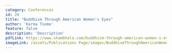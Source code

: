 ```yaml
---
category: Conferences
id: 20
title: "Buddhism Through American Women's Eyes"
author: 'Karma Tsomo'
feature: false
description: 'Description'
pdfLink: https://www.shambhala.com/buddhism-through-american-women-s-eyes-2183.html
imageLink: /assets/Publications Page/images/BuddhismThroughAmericanWomenEyes.webp
---
```

